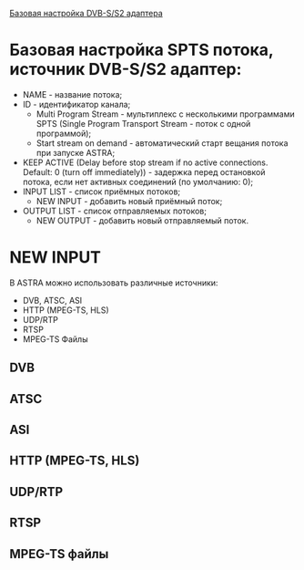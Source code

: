 [Базовая настройка DVB-S/S2 адаптера][1]

# Базовая настройка SPTS потока, источник DVB-S/S2 адаптер:

- NAME - название потока;
- ID - идентификатор канала;
	- Multi Program Stream - мультиплекс с несколькими программами SPTS (Single Program Transport Stream - поток с одной программой);
	- Start stream on demand - автоматический старт вещания потока при запуске ASTRA;
- KEEP ACTIVE (Delay before stop stream if no active connections. Default: 0 (turn off immediately)) - задержка перед остановкой потока, если нет активных соединений (по умолчанию: 0);
- INPUT LIST - список приёмных потоков;
	- NEW INPUT - добавить новый приёмный поток;
- OUTPUT LIST - список отправляемых потоков;
	- NEW OUTPUT - добавить новый отправляемый поток.

# NEW INPUT

В ASTRA можно использовать различные источники:
- DVB, ATSC, ASI
- HTTP (MPEG-TS, HLS)
- UDP/RTP
- RTSP
- MPEG-TS Файлы

## DVB

## ATSC

## ASI

## HTTP (MPEG-TS, HLS)

## UDP/RTP

## RTSP

## MPEG-TS файлы

        
        
        
        

[1]: https://github.com/cesbo/astra-help/blob/master/ru/adapter/dvb-s/general.md "Базовая настройка DVB-S/S2 адаптера"
